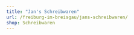 ```yaml
---
title: "Jan's Schreibwaren"
url: /freiburg-im-breisgau/jans-schreibwaren/
shop: Schreibwaren
---
```

